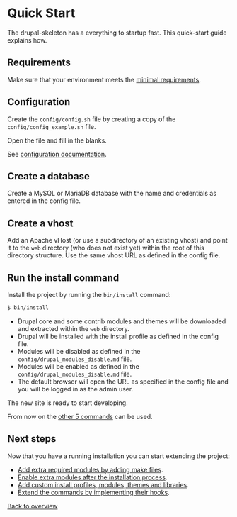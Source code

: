 # Quick Start
The drupal-skeleton has a everything to startup fast. This quick-start guide
explains how.


## Requirements
Make sure that your environment meets the
[minimal requirements][link-requirements].


## Configuration
Create the `config/config.sh` file by creating a copy of the
`config/config_example.sh` file.

Open the file and fill in the blanks.

See [configuration documentation][link-config-config].



## Create a database
Create a MySQL or MariaDB database with the name and credentials as entered in
the config file.



## Create a vhost
Add an Apache vHost (or use a subdirectory of an existing vhost) and point it
to the `web` directory (who does not exist yet) within the root of this
directory structure. Use the same vhost URL as defined in the config file.



## Run the install command
Install the project by running the `bin/install` command:

```bash
$ bin/install
```

- Drupal core and some contrib modules and themes will be downloaded and
  extracted within the `web` directory.
- Drupal will be installed with the install profile as defined in the config
  file.
- Modules will be disabled as defined in the `config/drupal_modules_disable.md`
  file.
- Modules will be enabled as defined in the `config/drupal_modules_disable.md`
  file.
- The default browser will open the URL as specified in the config file and you
  will be logged in as the admin user.

The new site is ready to start developing.

From now on the [other 5 commands][link-commands] can be used.



## Next steps
Now that you have a running installation you can start extending the project:

- [Add extra required modules by adding make files][link-config-make].
- [Enable extra modules after the installation process][link-config-modules].
- [Add custom install profiles, modules, themes and libraries][link-project].
- [Extend the commands by implementing their hooks][link-hooks].



[Back to overview][link-overview]



[link-requirements]: requirements.md
[link-config-config]: config-config.md
[link-documentation]: README.md
[link-commands]: README.md#commands
[link-config-make]: config-make.sh
[link-config-modules]: config-modules.md
[link-project]: project.md
[link-hooks]: hooks.md

[link-overview]: README.md
